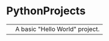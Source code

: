 <h1> PythonProjects </h1>
    <table>
        <tr>
            <td>
              <a href="https://github.com/jann-amh/PythonProjects/blob/master/HelloWorld.py" Hello World /a>
            </td>
            <td>
                A basic "Hello World" project. 
            </td>
        </tr>
    </table>



